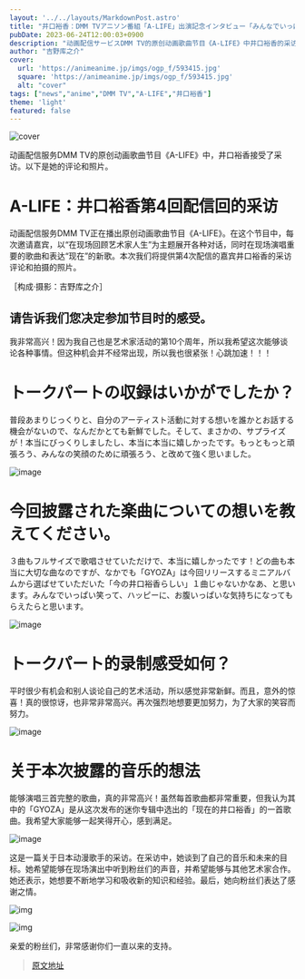 ```yaml
---
layout: '../../layouts/MarkdownPost.astro'
title: "井口裕香：DMM TVアニソン番組「A-LIFE」出演記念インタビュー「みんなでいっぱい笑って、ハッピーに、お腹いっぱいな気持ちになってもらえたら」"
pubDate: 2023-06-24T12:00:03+0900
description: "动画配信サービスDMM TV的原创动画歌曲节目《A-LIFE》中井口裕香的采访和照片。"
author: "吉野库之介"
cover:
  url: 'https://animeanime.jp/imgs/ogp_f/593415.jpg'
  square: 'https://animeanime.jp/imgs/ogp_f/593415.jpg'
  alt: "cover"
tags: ["news","anime","DMM TV","A-LIFE","井口裕香"]
theme: 'light'
featured: false
---
```


![cover](https://animeanime.jp/imgs/ogp_f/593415.jpg)

动画配信服务DMM TV的原创动画歌曲节目《A-LIFE》中，井口裕香接受了采访。以下是她的评论和照片。

# A-LIFE：井口裕香第4回配信回的采访

动画配信服务DMM TV正在播出原创动画歌曲节目《A-LIFE》。在这个节目中，每次邀请嘉宾，以“在现场回顾艺术家人生”为主题展开各种对话，同时在现场演唱重要的歌曲和表达“现在”的新歌。本次我们将提供第4次配信的嘉宾井口裕香的采访评论和拍摄的照片。

［构成·摄影：吉野库之介］

## 请告诉我们您决定参加节目时的感受。

我非常高兴！因为我自己也是艺术家活动的第10个周年，所以我希望这次能够谈论各种事情。但这种机会并不经常出现，所以我也很紧张！心跳加速！！！
# トークパートの収録はいかがでしたか？

<p>普段あまりじっくりと、自分のアーティスト活動に対する想いを誰かとお話する機会がないので、なんだかとても新鮮でした。そして、まさかの、サプライズが！本当にびっくりしましたし、本当に本当に嬉しかったです。もっともっと頑張ろう、みんなの笑顔のために頑張ろう、と改めて強く思いました。</p>

![image](https://animeanime.jp/imgs/zoom/593412.jpg)

# 今回披露された楽曲についての想いを教えてください。

<p>３曲もフルサイズで歌唱させていただけで、本当に嬉しかったです！どの曲も本当に大切な曲なのですが、なかでも「GYOZA」は今回リリースするミニアルバムから選ばせていただいた「今の井口裕香らしい」１曲じゃないかなあ、と思います。みんなでいっぱい笑って、ハッピーに、お腹いっぱいな気持ちになってもらえたらと思います。</p>

![image](https://animeanime.jp/imgs/zoom/593412.jpg)

# トークパート的录制感受如何？

<p>平时很少有机会和别人谈论自己的艺术活动，所以感觉非常新鲜。而且，意外的惊喜！真的很惊讶，也非常非常高兴。再次强烈地想要更加努力，为了大家的笑容而努力。</p>

![image](https://animeanime.jp/imgs/zoom/593412.jpg)

# 关于本次披露的音乐的想法

<p>能够演唱三首完整的歌曲，真的非常高兴！虽然每首歌曲都非常重要，但我认为其中的「GYOZA」是从这次发布的迷你专辑中选出的「现在的井口裕香」的一首歌曲。我希望大家能够一起笑得开心，感到满足。</p>

![image](https://animeanime.jp/imgs/zoom/593412.jpg)
</p>

这是一篇关于日本动漫歌手的采访。在采访中，她谈到了自己的音乐和未来的目标。她希望能够在现场演出中听到粉丝们的声音，并希望能够与其他艺术家合作。她还表示，她想要不断地学习和吸收新的知识和经验。最后，她向粉丝们表达了感谢之情。

![img](https://animeanime.jp/imgs/zoom/593414.jpg)

![img](https://animeanime.jp/imgs/zoom/593417.jpg)

亲爱的粉丝们，非常感谢你们一直以来的支持。

>[原文地址](https://animeanime.jp/article/2023/06/24/78139.html)  